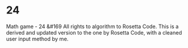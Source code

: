 # 24
 Math game - 24
 &#169 All rights to algorithm to Rosetta Code.
 This is a derived and updated version to the one by Rosetta Code, with a cleaned user input method by me. 
